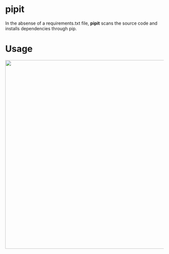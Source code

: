 # pipit
In the absense of a requirements.txt file, **pipit** scans the source code and installs dependencies through pip.

# Usage
<img src="https://i.imgur.com/8JaxFAy.gif" width="600">
